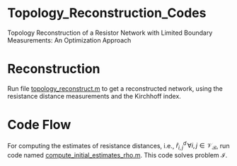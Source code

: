
# Topology_Reconstruction_Codes
Topology Reconstruction of a Resistor Network with Limited Boundary Measurements: An Optimization Approach <br>
# Reconstruction
Run file [topology_reconstruct.m]() to get a reconstructed network, using the resistance distance measurements and the Kirchhoff index.
# Code Flow
For computing the estimates of resistance distances, i.e., $\hat{r}^d_{i,j}\,\forall i,j \in \mathcal{V_B}$, run code named [compute_initial_estimates_rho.m](https://github.com/ShivanB/Topology_Reconstruction_Codes/blob/main/Resistance_Distance_Estimates/compute_intial_estimates_rho.m). This code solves problem $\mathcal{I}$.
